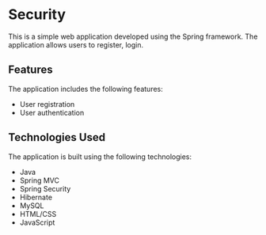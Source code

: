 # Security

This is a simple web application developed using the Spring framework. The application allows users to register, login. 

## Features

The application includes the following features:

- User registration
- User authentication

## Technologies Used

The application is built using the following technologies:

- Java
- Spring MVC
- Spring Security
- Hibernate
- MySQL
- HTML/CSS
- JavaScript
